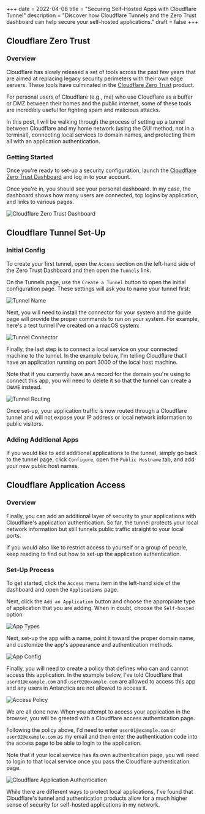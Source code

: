 +++
date = 2022-04-08
title = "Securing Self-Hosted Apps with Cloudflare Tunnel"
description = "Discover how Cloudflare Tunnels and the Zero Trust dashboard can help secure your self-hosted applications."
draft = false
+++

## Cloudflare Zero Trust

### Overview

Cloudflare has slowly released a set of tools across the past few years that are
aimed at replacing legacy security perimeters with their own edge servers. These
tools have culminated in the
[Cloudflare Zero Trust](https://developers.cloudflare.com/cloudflare-one/)
product.

For personal users of Cloudflare (e.g., me) who use Cloudflare as a buffer or
DMZ between their homes and the public internet, some of these tools are
incredibly useful for fighting spam and malicious attacks.

In this post, I will be walking through the process of setting up a tunnel
between Cloudflare and my home network (using the GUI method, not in a
terminal), connecting local services to domain names, and protecting them all
with an application authentication.

### Getting Started

Once you're ready to set-up a security configuration, launch the
[Cloudflare Zero Trust Dashboard](https://dash.teams.cloudflare.com) and log in
to your account.

Once you're in, you should see your personal dashboard. In my case, the
dashboard shows how many users are connected, top logins by application, and
links to various pages.

![Cloudflare Zero Trust Dashboard](https://img.cleberg.io/blog/20220408-cloudflare-tunnel/cloudflare_zero_trust.png)

## Cloudflare Tunnel Set-Up

### Initial Config

To create your first tunnel, open the `Access` section on the left-hand side of
the Zero Trust Dashboard and then open the `Tunnels` link.

On the Tunnels page, use the `Create a Tunnel` button to open the initial
configuration page. These settings will ask you to name your tunnel first:

![Tunnel Name](https://img.cleberg.io/blog/20220408-cloudflare-tunnel/tunnel_name.png)

Next, you will need to install the connector for your system and the guide page
will provide the proper commands to run on your system. For example, here's a
test tunnel I've created on a macOS system:

![Tunnel Connector](https://img.cleberg.io/blog/20220408-cloudflare-tunnel/tunnel_connector.png)

Finally, the last step is to connect a local service on your connected machine
to the tunnel. In the example below, I'm telling Cloudflare that I have an
application running on port 3000 of the local host machine.

Note that if you currently have an `A` record for the domain you're using to
connect this app, you will need to delete it so that the tunnel can create a
`CNAME` instead.

![Tunnel Routing](https://img.cleberg.io/blog/20220408-cloudflare-tunnel/tunnel_routing.png)

Once set-up, your application traffic is now routed through a Cloudflare tunnel
and will not expose your IP address or local network information to public
visitors.

### Adding Additional Apps

If you would like to add additional applications to the tunnel, simply go back
to the tunnel page, click `Configure`, open the `Public Hostname` tab, and add
your new public host names.

## Cloudflare Application Access

### Overview

Finally, you can add an additional layer of security to your applications with
Cloudflare's application authentication. So far, the tunnel protects your local
network information but still tunnels public traffic straight to your local
ports.

If you would also like to restrict access to yourself or a group of people, keep
reading to find out how to set-up the application authentication.

### Set-Up Process

To get started, click the `Access` menu item in the left-hand side of the
dashboard and open the `Applications` page.

Next, click the `Add an Application` button and choose the appropriate type of
application that you are adding. When in doubt, choose the `Self-hosted` option.

![App Types](https://img.cleberg.io/blog/20220408-cloudflare-tunnel/app_types.png)

Next, set-up the app with a name, point it toward the proper domain name, and
customize the app's appearance and authentication methods.

![App Config](https://img.cleberg.io/blog/20220408-cloudflare-tunnel/app_config.png)

Finally, you will need to create a policy that defines who can and cannot access
this application. In the example below, I've told Cloudflare that
`user01@example.com` and `user02@example.com` are allowed to access this app and
any users in Antarctica are not allowed to access it.

![Access Policy](https://img.cleberg.io/blog/20220408-cloudflare-tunnel/access_policy.png)

We are all done now. When you attempt to access your application in the browser,
you will be greeted with a Cloudflare access authentication page.

Following the policy above, I'd need to enter `user01@example.com` or
`user02@example.com` as my email and then enter the authentication code into the
access page to be able to login to the application.

Note that if your local service has its own authentication page, you will need
to login to that local service once you pass the Cloudflare authentication page.

![Cloudflare Application Authentication](https://img.cleberg.io/blog/20220408-cloudflare-tunnel/cloudflare_app_authentication.png)

While there are different ways to protect local applications, I've found that
Cloudflare's tunnel and authentication products allow for a much higher sense of
security for self-hosted applications in my network.

